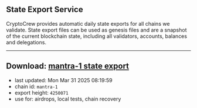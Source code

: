 ## State Export Service
CryptoCrew provides automatic daily state exports for all chains we validate. State export files can be used as genesis files and are a snapshot of the current blockchain state, including all validators, accounts, balances and delegations.

---
**Download: [mantra-1 state export](https://dl-eu2.ccvalidators.com/SERVICE/mantrachain/mantra-1_export_4250071.json)**
---

- last updated: Mon Mar 31 2025 08:19:59
- chain id: `mantra-1`
- export height: `4250071`
- use for: airdrops, local tests, chain recovery
